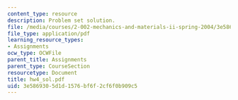 ```yaml
---
content_type: resource
description: Problem set solution.
file: /media/courses/2-002-mechanics-and-materials-ii-spring-2004/3e5869305d1d1576bf6f2cf6f0b909c5_hw4_sol.pdf
file_type: application/pdf
learning_resource_types:
- Assignments
ocw_type: OCWFile
parent_title: Assignments
parent_type: CourseSection
resourcetype: Document
title: hw4_sol.pdf
uid: 3e586930-5d1d-1576-bf6f-2cf6f0b909c5
---
```

